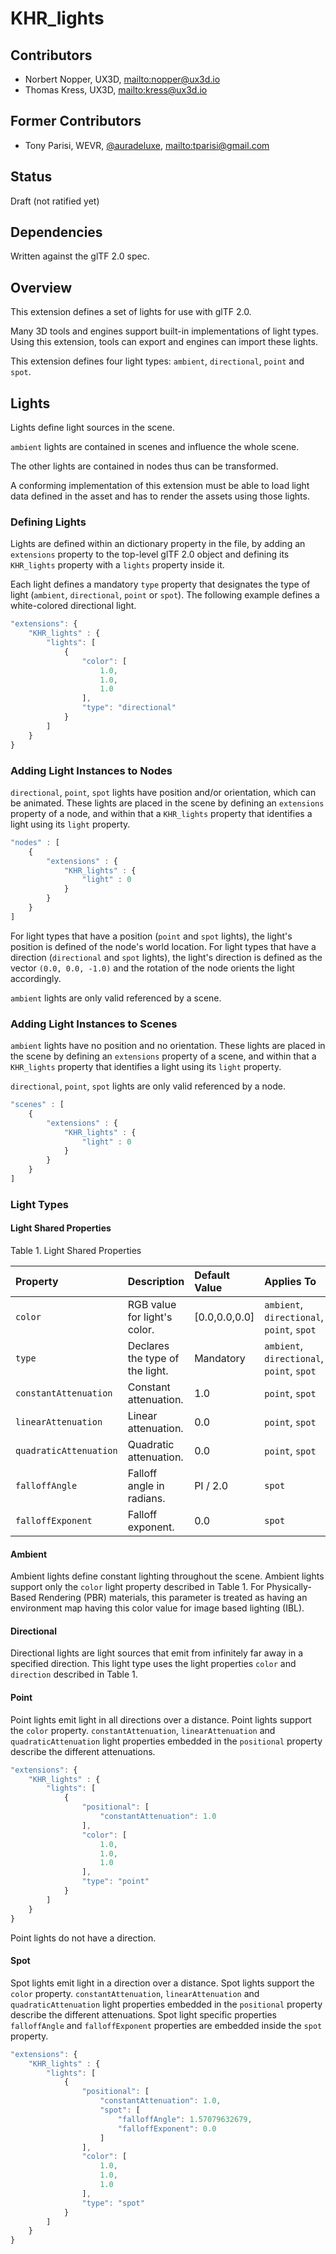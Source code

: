 # KHR\_lights

## Contributors

* Norbert Nopper, UX3D, <mailto:nopper@ux3d.io>
* Thomas Kress, UX3D, <mailto:kress@ux3d.io>

## Former Contributors

* Tony Parisi, WEVR, [@auradeluxe](https://twitter.com/auradeluxe), <mailto:tparisi@gmail.com>

## Status

Draft (not ratified yet)

## Dependencies

Written against the glTF 2.0 spec.

## Overview

This extension defines a set of lights for use with glTF 2.0. 

Many 3D tools and engines support built-in implementations of light types. Using this extension, tools can export and engines can import these lights. 

This extension defines four light types: `ambient`, `directional`, `point` and `spot`.

## Lights

Lights define light sources in the scene.

`ambient` lights are contained in scenes and influence the whole scene.

The other lights are contained in nodes thus can be transformed.

A conforming implementation of this extension must be able to load light data defined in the asset and has to render the assets using those lights. 

### Defining Lights

Lights are defined within an dictionary property in the file, by adding an `extensions` property to the top-level glTF 2.0 object and defining its `KHR_lights` property with a `lights` property inside it.

Each light defines a mandatory `type` property that designates the type of light (`ambient`, `directional`, `point` or `spot`). The following example defines a white-colored directional light.

```javascript
"extensions": {
    "KHR_lights" : {
        "lights": [
            {
                "color": [
                    1.0,
                    1.0,
                    1.0
                ],
                "type": "directional"
            }
        ]
    }
}
```

### Adding Light Instances to Nodes

`directional`, `point`, `spot` lights have position and/or orientation, which can be animated. These lights are placed in the scene by defining an `extensions` property of a node, and within that a `KHR_lights` property that identifies a light using its `light` property.

```javascript
"nodes" : [
    {
        "extensions" : {
            "KHR_lights" : {
                "light" : 0
            }
        }
    }            
]
```

For light types that have a position (`point` and `spot` lights), the light's position is defined of the node's world location.
For light types that have a direction (`directional` and `spot` lights), the light's direction is defined as the vector `(0.0, 0.0, -1.0)` and the rotation of the node orients the light accordingly.

`ambient` lights are only valid referenced by a scene.

### Adding Light Instances to Scenes

`ambient` lights have no position and no orientation. These lights are placed in the scene by defining an `extensions` property of a scene, and within that a `KHR_lights` property that identifies a light using its `light` property.

`directional`, `point`, `spot` lights are only valid referenced by a node.

```javascript
"scenes" : [
    {
        "extensions" : {
            "KHR_lights" : {
                "light" : 0
            }
        }
    }            
]
```

### Light Types

#### Light Shared Properties

Table 1. Light Shared Properties

| Property               | Description                     | Default Value | Applies To                                |
|:-----------------------|:--------------------------------|:--------------|:------------------------------------------|
| `color`                | RGB value for light's color.    | [0.0,0.0,0.0] | `ambient`, `directional`, `point`, `spot` |
| `type`                 | Declares the type of the light. | Mandatory     | `ambient`, `directional`, `point`, `spot` |
| `constantAttenuation`  | Constant attenuation.           | 1.0           | `point`, `spot`                           |
| `linearAttenuation`    | Linear attenuation.             | 0.0           | `point`, `spot`                           |
| `quadraticAttenuation` | Quadratic attenuation.          | 0.0           | `point`, `spot`                           |
| `falloffAngle`         | Falloff angle in radians.       | PI / 2.0      | `spot`                                    |
| `falloffExponent`      | Falloff exponent.               | 0.0           | `spot`                                    |

#### Ambient

Ambient lights define constant lighting throughout the scene. Ambient lights support only the `color` light property described in Table 1.
For Physically-Based Rendering (PBR) materials, this parameter is treated as having an environment map having this color value for image based lighting (IBL).

#### Directional

Directional lights are light sources that emit from infinitely far away in a specified direction. This light type uses the light properties `color` and `direction` described in Table 1.

#### Point

Point lights emit light in all directions over a distance. Point lights support the `color` property. `constantAttenuation`, `linearAttenuation` and `quadraticAttenuation` light properties embedded in the `positional` property describe the different attenuations.

```javascript
"extensions": {
    "KHR_lights" : {
        "lights": [
            {
                "positional": [
                    "constantAttenuation": 1.0
                ],
                "color": [
                    1.0,
                    1.0,
                    1.0
                ],
                "type": "point"
            }
        ]
    }
}
```

Point lights do not have a direction.

#### Spot

Spot lights emit light in a direction over a distance.  Spot lights support the `color` property. `constantAttenuation`, `linearAttenuation` and `quadraticAttenuation` light properties embedded in the `positional` property describe the different attenuations. Spot light specific properties `falloffAngle` and `falloffExponent` properties are embedded inside the `spot` property.

```javascript
"extensions": {
    "KHR_lights" : {
        "lights": [
            {
                "positional": [
                    "constantAttenuation": 1.0,
                    "spot": [
                        "falloffAngle": 1.57079632679,
                        "falloffExponent": 0.0
                    ]
                ],
                "color": [
                    1.0,
                    1.0,
                    1.0
                ],
                "type": "spot"
            }
        ]
    }
}
```
